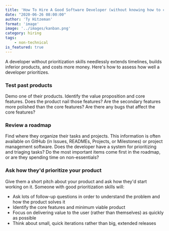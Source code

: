 ```yaml
---
title: 'How To Hire A Good Software Developer (without knowing how to code) - Part II: Prioritization Skills'
date: "2020-06-26 08:00:00"
author: 'Ty Hitzeman'
format: 'image'
image: '../images/kanban.png'
category: hiring
tags: 
    - non-technical
is_featured: true
---
```


A developer without prioritization skills needlessly extends timelines, builds inferior products, and costs more money.  Here's how to assess how well a developer prioritizes.

### Test past products

Demo one of their products. Identify the value proposition and core features. Does the product nail those features? Are the secondary features more polished than the core features? Are there any bugs that affect the core features? 

### Review a roadmap
Find where they organize their tasks and projects. This information is often available on GitHub (in Issues, READMEs, Projects, or Milestones) or project management software. Does the developer have a system for prioritizing and triaging tasks? Do the most important items come first in the roadmap, or are they spending time on non-essentials? 

### Ask how they'd prioritize your product

Give them a short pitch about your product and ask how they'd start working on it. Someone with good prioritization skills will:
- Ask lots of follow-up questions in order to understand the problem and how the product solves it
- Identify the core features and minimum viable product
- Focus on delivering value to the user (rather than themselves) as quickly as possible
- Think about small, quick iterations rather than big, extended releases
